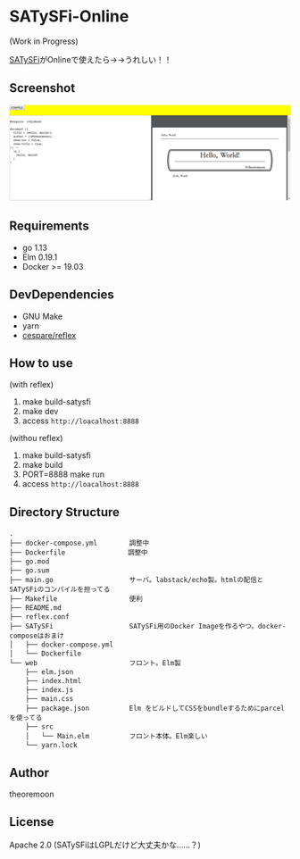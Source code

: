 # SATySFi-Online
(Work in Progress)

[SATySFi](https://github.com/gfngfn/SATySFi)がOnlineで使えたら→→うれしい！！

## Screenshot

![](docs/screenshot.png)

## Requirements

- go 1.13
- Elm 0.19.1
- Docker >= 19.03

## DevDependencies

- GNU Make
- yarn
- [cespare/reflex](https://github.com/cespare/reflex)

## How to use

(with reflex)

1. make build-satysfi
2. make dev
3. access `http://loacalhost:8888`

(withou reflex)
1. make build-satysfi
2. make build
3. PORT=8888 make run
4. access `http://loacalhost:8888`


## Directory Structure

```
.
├── docker-compose.yml        調整中
├── Dockerfile              　調整中
├── go.mod
├── go.sum
├── main.go                   サーバ。labstack/echo製。htmlの配信とSATySFiのコンパイルを担ってる
├── Makefile                  便利
├── README.md
├── reflex.conf
├── SATySFi                   SATySFi用のDocker Imageを作るやつ。docker-composeはおまけ
│   ├── docker-compose.yml
│   └── Dockerfile
└── web                       フロント。Elm製
    ├── elm.json
    ├── index.html
    ├── index.js
    ├── main.css
    ├── package.json          Elm をビルドしてCSSをbundleするためにparcelを使ってる
    ├── src
    │   └── Main.elm          フロント本体。Elm楽しい
    └── yarn.lock
```


## Author

theoremoon

## License

Apache 2.0 (SATySFiはLGPLだけど大丈夫かな……？)

